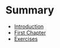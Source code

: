 # Summary

* [Introduction](README.md)
* [First Chapter](chapter1.md)
* [Exercises](exercises.md)



